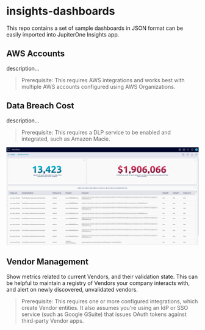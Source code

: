 # insights-dashboards

This repo contains a set of sample dashboards in JSON format can be easily
imported into JupiterOne Insights app.

## AWS Accounts

description...

> Prerequisite: This requires AWS integrations and works best with multiple AWS
> accounts configured using AWS Organizations.


## Data Breach Cost

description...

> Prerequisite: This requires a DLP service to be enabled and integrated, such
> as Amazon Macie.

![screenshot-data-breach-costs](screenshots/data-breach-cost.png)

## Vendor Management

Show metrics related to current Vendors, and their validation state. This can be
helpful to maintain a registry of Vendors your company interacts with, and alert
on newly discovered, unvalidated vendors.

> Prerequisite: This requires one or more configured integrations, which create
> Vendor entities. It also assumes you're using an IdP or SSO service (such as
> Google GSuite) that issues OAuth tokens against third-party Vendor apps.


